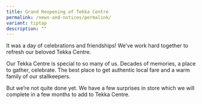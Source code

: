 ```yaml
---
title: Grand Reopening of Tekka Centre
permalink: /news-and-notices/permalink/
variant: tiptap
description: ""
---
```

<p>It was a day of celebrations and friendships! We’ve work hard together
to refresh our beloved Tekka Centre.</p>
<p>Our Tekka Centre is special to so many of us. Decades of memories, a place
to gather, celebrate. The best place to get authentic local fare and a
warm family of our stallkeepers.</p>
<p>But we’re not quite done yet. We have a few surprises in store which we
will complete in a few months to add to Tekka Centre.</p>